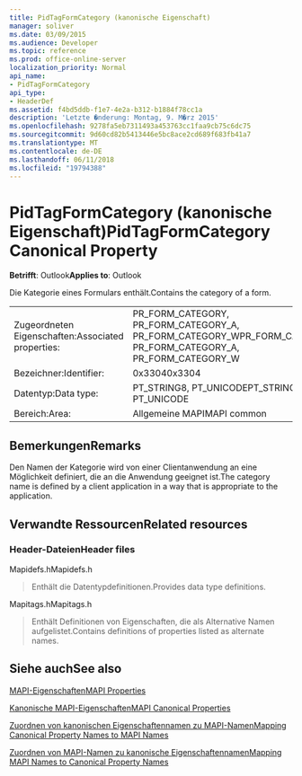 ```yaml
---
title: PidTagFormCategory (kanonische Eigenschaft)
manager: soliver
ms.date: 03/09/2015
ms.audience: Developer
ms.topic: reference
ms.prod: office-online-server
localization_priority: Normal
api_name:
- PidTagFormCategory
api_type:
- HeaderDef
ms.assetid: f4bd5ddb-f1e7-4e2a-b312-b1884f78cc1a
description: 'Letzte �nderung: Montag, 9. M�rz 2015'
ms.openlocfilehash: 9278fa5eb7311493a453763cc1faa9cb75c6dc75
ms.sourcegitcommit: 9d60cd82b5413446e5bc8ace2cd689f683fb41a7
ms.translationtype: MT
ms.contentlocale: de-DE
ms.lasthandoff: 06/11/2018
ms.locfileid: "19794388"
---
```

# <a name="pidtagformcategory-canonical-property"></a><span data-ttu-id="94cc4-103">PidTagFormCategory (kanonische Eigenschaft)</span><span class="sxs-lookup"><span data-stu-id="94cc4-103">PidTagFormCategory Canonical Property</span></span>

  
  
<span data-ttu-id="94cc4-104">**Betrifft**: Outlook</span><span class="sxs-lookup"><span data-stu-id="94cc4-104">**Applies to**: Outlook</span></span> 
  
<span data-ttu-id="94cc4-105">Die Kategorie eines Formulars enthält.</span><span class="sxs-lookup"><span data-stu-id="94cc4-105">Contains the category of a form.</span></span> 
  
|||
|:-----|:-----|
|<span data-ttu-id="94cc4-106">Zugeordneten Eigenschaften:</span><span class="sxs-lookup"><span data-stu-id="94cc4-106">Associated properties:</span></span>  <br/> |<span data-ttu-id="94cc4-107">PR_FORM_CATEGORY, PR_FORM_CATEGORY_A, PR_FORM_CATEGORY_W</span><span class="sxs-lookup"><span data-stu-id="94cc4-107">PR_FORM_CATEGORY, PR_FORM_CATEGORY_A, PR_FORM_CATEGORY_W</span></span>  <br/> |
|<span data-ttu-id="94cc4-108">Bezeichner:</span><span class="sxs-lookup"><span data-stu-id="94cc4-108">Identifier:</span></span>  <br/> |<span data-ttu-id="94cc4-109">0x3304</span><span class="sxs-lookup"><span data-stu-id="94cc4-109">0x3304</span></span>  <br/> |
|<span data-ttu-id="94cc4-110">Datentyp:</span><span class="sxs-lookup"><span data-stu-id="94cc4-110">Data type:</span></span>  <br/> |<span data-ttu-id="94cc4-111">PT_STRING8, PT_UNICODE</span><span class="sxs-lookup"><span data-stu-id="94cc4-111">PT_STRING8, PT_UNICODE</span></span>  <br/> |
|<span data-ttu-id="94cc4-112">Bereich:</span><span class="sxs-lookup"><span data-stu-id="94cc4-112">Area:</span></span>  <br/> |<span data-ttu-id="94cc4-113">Allgemeine MAPI</span><span class="sxs-lookup"><span data-stu-id="94cc4-113">MAPI common</span></span>  <br/> |
   
## <a name="remarks"></a><span data-ttu-id="94cc4-114">Bemerkungen</span><span class="sxs-lookup"><span data-stu-id="94cc4-114">Remarks</span></span>

<span data-ttu-id="94cc4-115">Den Namen der Kategorie wird von einer Clientanwendung an eine Möglichkeit definiert, die an die Anwendung geeignet ist.</span><span class="sxs-lookup"><span data-stu-id="94cc4-115">The category name is defined by a client application in a way that is appropriate to the application.</span></span> 
  
## <a name="related-resources"></a><span data-ttu-id="94cc4-116">Verwandte Ressourcen</span><span class="sxs-lookup"><span data-stu-id="94cc4-116">Related resources</span></span>

### <a name="header-files"></a><span data-ttu-id="94cc4-117">Header-Dateien</span><span class="sxs-lookup"><span data-stu-id="94cc4-117">Header files</span></span>

<span data-ttu-id="94cc4-118">Mapidefs.h</span><span class="sxs-lookup"><span data-stu-id="94cc4-118">Mapidefs.h</span></span>
  
> <span data-ttu-id="94cc4-119">Enthält die Datentypdefinitionen.</span><span class="sxs-lookup"><span data-stu-id="94cc4-119">Provides data type definitions.</span></span>
    
<span data-ttu-id="94cc4-120">Mapitags.h</span><span class="sxs-lookup"><span data-stu-id="94cc4-120">Mapitags.h</span></span>
  
> <span data-ttu-id="94cc4-121">Enthält Definitionen von Eigenschaften, die als Alternative Namen aufgelistet.</span><span class="sxs-lookup"><span data-stu-id="94cc4-121">Contains definitions of properties listed as alternate names.</span></span>
    
## <a name="see-also"></a><span data-ttu-id="94cc4-122">Siehe auch</span><span class="sxs-lookup"><span data-stu-id="94cc4-122">See also</span></span>



[<span data-ttu-id="94cc4-123">MAPI-Eigenschaften</span><span class="sxs-lookup"><span data-stu-id="94cc4-123">MAPI Properties</span></span>](mapi-properties.md)
  
[<span data-ttu-id="94cc4-124">Kanonische MAPI-Eigenschaften</span><span class="sxs-lookup"><span data-stu-id="94cc4-124">MAPI Canonical Properties</span></span>](mapi-canonical-properties.md)
  
[<span data-ttu-id="94cc4-125">Zuordnen von kanonischen Eigenschaftennamen zu MAPI-Namen</span><span class="sxs-lookup"><span data-stu-id="94cc4-125">Mapping Canonical Property Names to MAPI Names</span></span>](mapping-canonical-property-names-to-mapi-names.md)
  
[<span data-ttu-id="94cc4-126">Zuordnen von MAPI-Namen zu kanonische Eigenschaftennamen</span><span class="sxs-lookup"><span data-stu-id="94cc4-126">Mapping MAPI Names to Canonical Property Names</span></span>](mapping-mapi-names-to-canonical-property-names.md)

